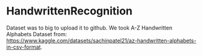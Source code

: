 # HandwrittenRecognition
Dataset was to big to upload it to github. We took A-Z Handwritten Alphabets Dataset from: https://www.kaggle.com/datasets/sachinpatel21/az-handwritten-alphabets-in-csv-format.
